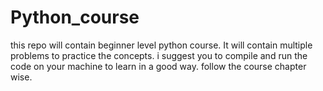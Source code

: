 # Python_course
this repo will contain beginner level python course. It will contain multiple problems to practice the concepts.
i suggest you to compile and run the code on your machine to learn in a good way.
follow the course chapter wise.